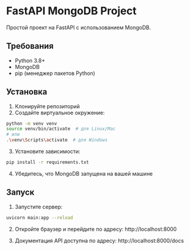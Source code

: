 # FastAPI MongoDB Project

Простой проект на FastAPI с использованием MongoDB.

## Требования

- Python 3.8+
- MongoDB
- pip (менеджер пакетов Python)

## Установка

1. Клонируйте репозиторий
2. Создайте виртуальное окружение:
```bash
python -m venv venv
source venv/bin/activate  # для Linux/Mac
# или
.\venv\Scripts\activate  # для Windows
```

3. Установите зависимости:
```bash
pip install -r requirements.txt
```

4. Убедитесь, что MongoDB запущена на вашей машине

## Запуск

1. Запустите сервер:
```bash
uvicorn main:app --reload
```

2. Откройте браузер и перейдите по адресу: http://localhost:8000

3. Документация API доступна по адресу: http://localhost:8000/docs 